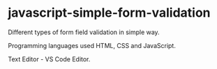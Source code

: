 # javascript-simple-form-validation

Different types of form field validation in simple way.

Programming languages used HTML, CSS and JavaScript.

Text Editor - VS Code Editor.
